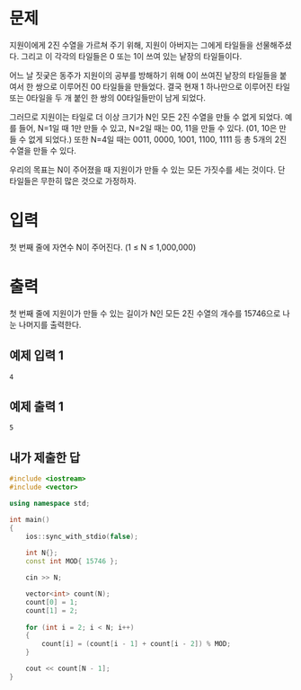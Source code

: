 문제
==========
지원이에게 2진 수열을 가르쳐 주기 위해, 지원이 아버지는 그에게 타일들을 선물해주셨다. 그리고 이 각각의 타일들은 0 또는 1이 쓰여 있는 낱장의 타일들이다.

어느 날 짓궂은 동주가 지원이의 공부를 방해하기 위해 0이 쓰여진 낱장의 타일들을 붙여서 한 쌍으로 이루어진 00 타일들을 만들었다. 결국 현재 1 하나만으로 이루어진 타일 또는 0타일을 두 개 붙인 한 쌍의 00타일들만이 남게 되었다.

그러므로 지원이는 타일로 더 이상 크기가 N인 모든 2진 수열을 만들 수 없게 되었다. 예를 들어, N=1일 때 1만 만들 수 있고, N=2일 때는 00, 11을 만들 수 있다. (01, 10은 만들 수 없게 되었다.) 또한 N=4일 때는 0011, 0000, 1001, 1100, 1111 등 총 5개의 2진 수열을 만들 수 있다.

우리의 목표는 N이 주어졌을 때 지원이가 만들 수 있는 모든 가짓수를 세는 것이다. 단 타일들은 무한히 많은 것으로 가정하자.

입력
=========
첫 번째 줄에 자연수 N이 주어진다. (1 ≤ N ≤ 1,000,000)

출력
==========
첫 번째 줄에 지원이가 만들 수 있는 길이가 N인 모든 2진 수열의 개수를 15746으로 나눈 나머지를 출력한다.

예제 입력 1
-----------
```
4
```
예제 출력 1 
---------
```
5
```

내가 제출한 답
------------
```cpp
#include <iostream>
#include <vector>

using namespace std;

int main()
{
	ios::sync_with_stdio(false);
	
	int N{};
	const int MOD{ 15746 };

	cin >> N;

	vector<int> count(N);
	count[0] = 1;
	count[1] = 2;
	
	for (int i = 2; i < N; i++)
	{
		count[i] = (count[i - 1] + count[i - 2]) % MOD;
	}

	cout << count[N - 1];
}
```
